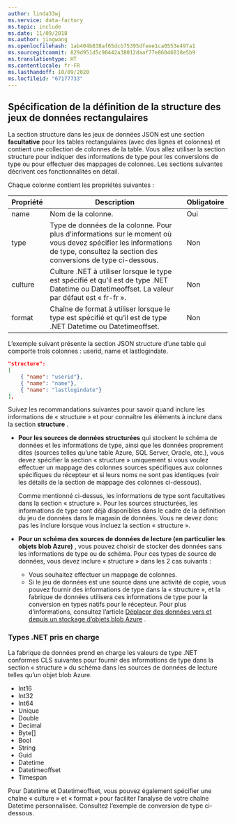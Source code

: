 ```yaml
---
author: linda33wj
ms.service: data-factory
ms.topic: include
ms.date: 11/09/2018
ms.author: jingwang
ms.openlocfilehash: 1ab404b838af65dcb75395dfeee1ca0553e497a1
ms.sourcegitcommit: 829d951d5c90442a38012daaf77e86046018e5b9
ms.translationtype: HT
ms.contentlocale: fr-FR
ms.lasthandoff: 10/09/2020
ms.locfileid: "67177733"
---
```

## <a name="specifying-structure-definition-for-rectangular-datasets"></a>Spécification de la définition de la structure des jeux de données rectangulaires
La section structure dans les jeux de données JSON est une section **facultative** pour les tables rectangulaires (avec des lignes et colonnes) et contient une collection de colonnes de la table. Vous allez utiliser la section structure pour indiquer des informations de type pour les conversions de type ou pour effectuer des mappages de colonnes. Les sections suivantes décrivent ces fonctionnalités en détail. 

Chaque colonne contient les propriétés suivantes :

| Propriété | Description | Obligatoire |
| --- | --- | --- |
| name |Nom de la colonne. |Oui |
| type |Type de données de la colonne. Pour plus d’informations sur le moment où vous devez spécifier les informations de type, consultez la section des conversions de type ci-dessous. |Non |
| culture |Culture .NET à utiliser lorsque le type est spécifié et qu’il est de type .NET Datetime ou Datetimeoffset. La valeur par défaut est « fr-fr ». |Non |
| format |Chaîne de format à utiliser lorsque le type est spécifié et qu’il est de type .NET Datetime ou Datetimeoffset. |Non |

L’exemple suivant présente la section JSON structure d’une table qui comporte trois colonnes : userid, name et lastlogindate.

```json
"structure": 
[
    { "name": "userid"},
    { "name": "name"},
    { "name": "lastlogindate"}
],
```

Suivez les recommandations suivantes pour savoir quand inclure les informations de « structure » et pour connaître les éléments à inclure dans la section **structure** .

* **Pour les sources de données structurées** qui stockent le schéma de données et les informations de type, ainsi que les données proprement dites (sources telles qu’une table Azure, SQL Server, Oracle, etc.), vous devez spécifier la section « structure » uniquement si vous voulez effectuer un mappage des colonnes sources spécifiques aux colonnes spécifiques du récepteur et si leurs noms ne sont pas identiques (voir les détails de la section de mappage des colonnes ci-dessous). 
  
    Comme mentionné ci-dessus, les informations de type sont facultatives dans la section « structure ». Pour les sources structurées, les informations de type sont déjà disponibles dans le cadre de la définition du jeu de données dans le magasin de données. Vous ne devez donc pas les inclure lorsque vous incluez la section « structure ».
* **Pour un schéma des sources de données de lecture (en particulier les objets blob Azure)** , vous pouvez choisir de stocker des données sans les informations de type ou de schéma. Pour ces types de source de données, vous devez inclure « structure » dans les 2 cas suivants :
  * Vous souhaitez effectuer un mappage de colonnes.
  * Si le jeu de données est une source dans une activité de copie, vous pouvez fournir des informations de type dans la « structure », et la fabrique de données utilisera ces informations de type pour la conversion en types natifs pour le récepteur. Pour plus d’informations, consultez l’article [Déplacer des données vers et depuis un stockage d’objets blob Azure](../articles/data-factory/v1/data-factory-azure-blob-connector.md) .

### <a name="supported-net-based-types"></a>Types .NET pris en charge
La fabrique de données prend en charge les valeurs de type .NET conformes CLS suivantes pour fournir des informations de type dans la section « structure » du schéma dans les sources de données de lecture telles qu’un objet blob Azure.

* Int16
* Int32 
* Int64
* Unique
* Double
* Decimal
* Byte[]
* Bool
* String 
* Guid
* Datetime
* Datetimeoffset
* Timespan 

Pour Datetime et Datetimeoffset, vous pouvez également spécifier une chaîne « culture » et « format » pour faciliter l’analyse de votre chaîne Datetime personnalisée. Consultez l’exemple de conversion de type ci-dessous.

